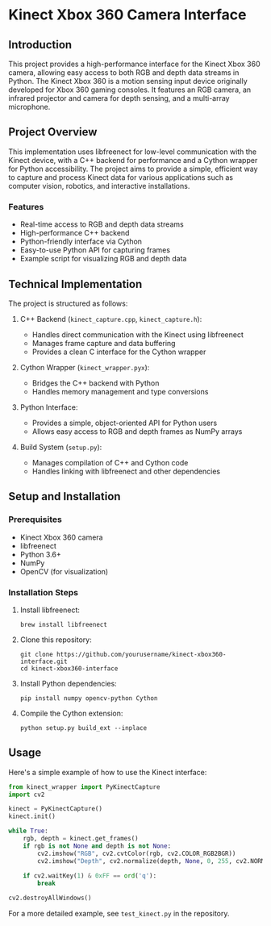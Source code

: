 # Kinect Xbox 360 Camera Interface

## Introduction

This project provides a high-performance interface for the Kinect Xbox 360 camera, allowing easy access to both RGB and depth data streams in Python. The Kinect Xbox 360 is a motion sensing input device originally developed for Xbox 360 gaming consoles. It features an RGB camera, an infrared projector and camera for depth sensing, and a multi-array microphone.

## Project Overview

This implementation uses libfreenect for low-level communication with the Kinect device, with a C++ backend for performance and a Cython wrapper for Python accessibility. The project aims to provide a simple, efficient way to capture and process Kinect data for various applications such as computer vision, robotics, and interactive installations.

### Features

- Real-time access to RGB and depth data streams
- High-performance C++ backend
- Python-friendly interface via Cython
- Easy-to-use Python API for capturing frames
- Example script for visualizing RGB and depth data

## Technical Implementation

The project is structured as follows:

1. C++ Backend (`kinect_capture.cpp`, `kinect_capture.h`):
   - Handles direct communication with the Kinect using libfreenect
   - Manages frame capture and data buffering
   - Provides a clean C interface for the Cython wrapper

2. Cython Wrapper (`kinect_wrapper.pyx`):
   - Bridges the C++ backend with Python
   - Handles memory management and type conversions

3. Python Interface:
   - Provides a simple, object-oriented API for Python users
   - Allows easy access to RGB and depth frames as NumPy arrays

4. Build System (`setup.py`):
   - Manages compilation of C++ and Cython code
   - Handles linking with libfreenect and other dependencies

## Setup and Installation

### Prerequisites

- Kinect Xbox 360 camera
- libfreenect
- Python 3.6+
- NumPy
- OpenCV (for visualization)

### Installation Steps

1. Install libfreenect:
   ```
   brew install libfreenect
   ```

2. Clone this repository:
   ```
   git clone https://github.com/yourusername/kinect-xbox360-interface.git
   cd kinect-xbox360-interface
   ```

3. Install Python dependencies:
   ```
   pip install numpy opencv-python Cython
   ```

4. Compile the Cython extension:
   ```
   python setup.py build_ext --inplace
   ```

## Usage

Here's a simple example of how to use the Kinect interface:

```python
from kinect_wrapper import PyKinectCapture
import cv2

kinect = PyKinectCapture()
kinect.init()

while True:
    rgb, depth = kinect.get_frames()
    if rgb is not None and depth is not None:
        cv2.imshow("RGB", cv2.cvtColor(rgb, cv2.COLOR_RGB2BGR))
        cv2.imshow("Depth", cv2.normalize(depth, None, 0, 255, cv2.NORM_MINMAX, dtype=cv2.CV_8U))
    
    if cv2.waitKey(1) & 0xFF == ord('q'):
        break

cv2.destroyAllWindows()
```

For a more detailed example, see `test_kinect.py` in the repository.


